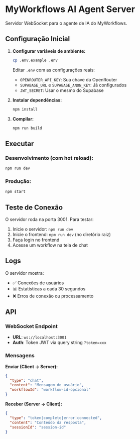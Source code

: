 # MyWorkflows AI Agent Server

Servidor WebSocket para o agente de IA do MyWorkflows.

## Configuração Inicial

1. **Configurar variáveis de ambiente:**
   ```bash
   cp .env.example .env
   ```
   
   Editar `.env` com as configurações reais:
   - `OPENROUTER_API_KEY`: Sua chave da OpenRouter
   - `SUPABASE_URL` e `SUPABASE_ANON_KEY`: Já configurados
   - `JWT_SECRET`: Usar o mesmo do Supabase

2. **Instalar dependências:**
   ```bash
   npm install
   ```

3. **Compilar:**
   ```bash
   npm run build
   ```

## Executar

### Desenvolvimento (com hot reload):
```bash
npm run dev
```

### Produção:
```bash
npm start
```

## Teste de Conexão

O servidor roda na porta 3001. Para testar:

1. Inicie o servidor: `npm run dev`
2. Inicie o frontend: `npm run dev` (no diretório raiz)
3. Faça login no frontend
4. Acesse um workflow na tela de chat

## Logs

O servidor mostra:
- ✅ Conexões de usuários
- 📊 Estatísticas a cada 30 segundos
- ❌ Erros de conexão ou processamento

## API

### WebSocket Endpoint
- **URL**: `ws://localhost:3001`
- **Auth**: Token JWT via query string `?token=xxx`

### Mensagens

**Enviar (Client → Server):**
```json
{
  "type": "chat",
  "content": "Mensagem do usuário",
  "workflowId": "workflow-id-opcional"
}
```

**Receber (Server → Client):**
```json
{
  "type": "token|complete|error|connected",
  "content": "Conteúdo da resposta",
  "sessionId": "session-id"
}
```